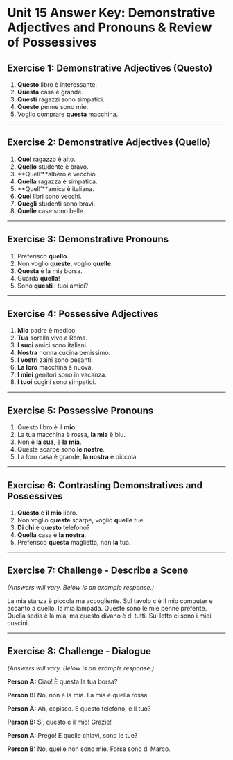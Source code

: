 # Unit 15 Answer Key: Demonstrative Adjectives and Pronouns & Review of Possessives

## Exercise 1: Demonstrative Adjectives (Questo)

1.  **Questo** libro è interessante.
2.  **Questa** casa è grande.
3.  **Questi** ragazzi sono simpatici.
4.  **Queste** penne sono mie.
5.  Voglio comprare **questa** macchina.

---

## Exercise 2: Demonstrative Adjectives (Quello)

1.  **Quel** ragazzo è alto.
2.  **Quello** studente è bravo.
3.  **Quell'**albero è vecchio.
4.  **Quella** ragazza è simpatica.
5.  **Quell'**amica è italiana.
6.  **Quei** libri sono vecchi.
7.  **Quegli** studenti sono bravi.
8.  **Quelle** case sono belle.

---

## Exercise 3: Demonstrative Pronouns

1.  Preferisco **quello**.
2.  Non voglio **queste**, voglio **quelle**.
3.  **Questa** è la mia borsa.
4.  Guarda **quella**!
5.  Sono **questi** i tuoi amici?

---

## Exercise 4: Possessive Adjectives

1.  **Mio** padre è medico.
2.  **Tua** sorella vive a Roma.
3.  **I suoi** amici sono italiani.
4.  **Nostra** nonna cucina benissimo.
5.  **I vostri** zaini sono pesanti.
6.  **La loro** macchina è nuova.
7.  **I miei** genitori sono in vacanza.
8.  **I tuoi** cugini sono simpatici.

---

## Exercise 5: Possessive Pronouns

1.  Questo libro è **il mio**.
2.  La tua macchina è rossa, **la mia** è blu.
3.  Non è **la sua**, è **la mia**.
4.  Queste scarpe sono **le nostre**.
5.  La loro casa è grande, **la nostra** è piccola.

---

## Exercise 6: Contrasting Demonstratives and Possessives

1.  **Questo** è **il mio** libro.
2.  Non voglio **queste** scarpe, voglio **quelle** tue.
3.  **Di chi** è **questo** telefono?
4.  **Quella** casa è **la nostra**.
5.  Preferisco **questa** maglietta, non **la** tua.

---

## Exercise 7: Challenge - Describe a Scene

*(Answers will vary. Below is an example response.)*

La mia stanza è piccola ma accogliente. Sul tavolo c'è il mio computer e accanto a quello, la mia lampada. Queste sono le mie penne preferite. Quella sedia è la mia, ma questo divano è di tutti. Sul letto ci sono i miei cuscini.

---

## Exercise 8: Challenge - Dialogue

*(Answers will vary. Below is an example response.)*

**Person A:** Ciao! È questa la tua borsa?

**Person B:** No, non è la mia. La mia è quella rossa.

**Person A:** Ah, capisco. E questo telefono, è il tuo?

**Person B:** Sì, questo è il mio! Grazie!

**Person A:** Prego! E quelle chiavi, sono le tue?

**Person B:** No, quelle non sono mie. Forse sono di Marco.
